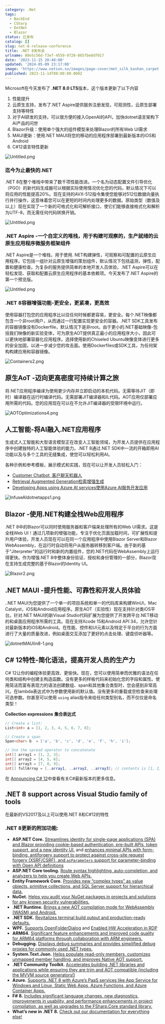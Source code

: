 ```yaml
---
category: .Net
tags:
  - BackEnd
  - CSharp
  - DotNet
  - Blazor
status: 已发布
catalog: []
slug: net-8-release-conference
title: .NET 8发布会
urlname: 80e5c56d-f3ef-4559-9720-865fbe8df017
date: '2023-11-15 20:48:00'
updated: '2024-05-09 23:17:00'
image: 'https://www.notion.so/images/page-cover/met_silk_kashan_carpet.jpg'
published: 2023-11-14T08:00:00.000Z
---
```


Microsoft在今天发布了 **.NET 8.0 LTS**版本，这个版本更新了以下内容

1. 性能提升
2. 云原生支持，发布了.NET Aspire提供服务注册发现，可观测性，云原生部署支持等特性
3. 对于AI研发的支持，可以很方便的接入OpenAI的API，加快dotnet语言架构下AI产品的问世
4. Blazor升级：使用单个强大的组件模型来处理Blazor的所有Web UI需求
5. MAUI更新：使用.NET MAUI将您的移动的应用程序部署到最新版本的iOS和Android
6. C#12语言特性更新

![Untitled.png](https://prod-files-secure.s3.us-west-2.amazonaws.com/5d24fe63-e567-4804-86f9-9fdc62e13082/10cda029-65af-4ea7-b30e-605b2d9e6c57/Untitled.png?X-Amz-Algorithm=AWS4-HMAC-SHA256&X-Amz-Content-Sha256=UNSIGNED-PAYLOAD&X-Amz-Credential=ASIAZI2LB466S5CGYNIO%2F20250414%2Fus-west-2%2Fs3%2Faws4_request&X-Amz-Date=20250414T213515Z&X-Amz-Expires=3600&X-Amz-Security-Token=IQoJb3JpZ2luX2VjEJX%2F%2F%2F%2F%2F%2F%2F%2F%2F%2FwEaCXVzLXdlc3QtMiJHMEUCIQDfQPSQ3b8XSQxdhoANwNA2k9KY2WCZmTpF6IphIDhZTwIgFAMTf8tAMKuQZZdgX9x1HhIJnsbzitEI8nxY3f%2FMFT4q%2FwMIHhAAGgw2Mzc0MjMxODM4MDUiDOtuokohmre28ZQTJCrcAzLJ1utZjaxxGleHXvntzRzdfAre5sZ8cbQi6sXkbaVBeu6komqEuksW%2BnmRH0d7Z6lRfhOhPblUUM0b6Qu2y5r1RtX2Z96KcpJluxbNjsO9DRbrxysPzDWl8MC%2FU7pQLjR7u80ADYJa3xE4J9lYRxQY7%2FDDiyrPEqMURdascyUovrjjGnU6KGEoy8WOtB9EbCB6orvGbHVTKjXDHFY0dlWxNGFiTRVpGD68lX4ygxjdtiUMK09Vb8Q53moyS5q1%2BjVO65Zh8jsnViUnRaSN18jY9D4JZmUBlJwJQay1Kr0vOQL55HtreSjFTEVAtoah5KHwmgLuBFkMDujcFq9YSf8TUDp6HD7aK99Lq7puKWZyyRNTzuFswPGalNoHLhLAzGL6JU8OlbsEoJK1DmXoztOuKzNAKulOnswYaFZYFxBOA4pjKkEE2o6%2Fbp%2F6BY%2Bk5gogahOIVpZVRVtUGAMzIsHLXy%2BiGV6BeRB%2FgTRRZo%2BZtkVVnxFOemzQrF7Csxts3XBkcmEyLJwg2C1HkSpCy1A%2FMiF4JlV28BWf6a0qweSqXFoNuAQmSwO9u%2Bam2TWI83bVuuz4ZvRbRI4Henj3SKavaHpF8iHxknonZUXAy0TyH5WQdqbxAYAMV8ZWMNDo9b8GOqUBkixlfPdvsmEdmUYlDWsJgpbWsUxkhqFPTAUyn1J0yVwttThOG%2BqPHrTJhop0G1HIBusSUjYR1pjbee1zoLYMthEdwF0BCw0FbT%2B0ELuqbQTrrfqphhO1b%2BDCjWN4zohad8h6FTxxnOpO9gorVsU0Q0ImywxbkK8BEL1M6uAP6gONoLGt2vxDVoBpYPmdWC9egsnit85Vn1l3C41SrWCDy4yy9wb2&X-Amz-Signature=3fefc0eba080653af5ad0766408c34cecb42eb7632ebc95aed92692b24301673&X-Amz-SignedHeaders=host&x-id=GetObject)


### **迄今为止最快的.NET**


.NET 8在整个堆栈中带来了数千项性能改进。一个名为动态配置文件引导优化（PGO）的新代码生成器可以根据实际使用情况优化您的代码，默认情况下可以将应用的性能提高20%。现在支持的AVX-512指令集使您能够对512位数据向量执行并行操作，这意味着您可以在更短的时间内处理更多的数据。原始类型（数值及以上）现在实现了一个新的可格式化和可解析接口，使它们能够直接格式化和解析为UTF-8，而无需任何代码转换开销。


![Untitled.png](https://prod-files-secure.s3.us-west-2.amazonaws.com/5d24fe63-e567-4804-86f9-9fdc62e13082/edcbf140-d619-4389-a4a6-f97c113ab9f2/Untitled.png?X-Amz-Algorithm=AWS4-HMAC-SHA256&X-Amz-Content-Sha256=UNSIGNED-PAYLOAD&X-Amz-Credential=ASIAZI2LB466S5CGYNIO%2F20250414%2Fus-west-2%2Fs3%2Faws4_request&X-Amz-Date=20250414T213515Z&X-Amz-Expires=3600&X-Amz-Security-Token=IQoJb3JpZ2luX2VjEJX%2F%2F%2F%2F%2F%2F%2F%2F%2F%2FwEaCXVzLXdlc3QtMiJHMEUCIQDfQPSQ3b8XSQxdhoANwNA2k9KY2WCZmTpF6IphIDhZTwIgFAMTf8tAMKuQZZdgX9x1HhIJnsbzitEI8nxY3f%2FMFT4q%2FwMIHhAAGgw2Mzc0MjMxODM4MDUiDOtuokohmre28ZQTJCrcAzLJ1utZjaxxGleHXvntzRzdfAre5sZ8cbQi6sXkbaVBeu6komqEuksW%2BnmRH0d7Z6lRfhOhPblUUM0b6Qu2y5r1RtX2Z96KcpJluxbNjsO9DRbrxysPzDWl8MC%2FU7pQLjR7u80ADYJa3xE4J9lYRxQY7%2FDDiyrPEqMURdascyUovrjjGnU6KGEoy8WOtB9EbCB6orvGbHVTKjXDHFY0dlWxNGFiTRVpGD68lX4ygxjdtiUMK09Vb8Q53moyS5q1%2BjVO65Zh8jsnViUnRaSN18jY9D4JZmUBlJwJQay1Kr0vOQL55HtreSjFTEVAtoah5KHwmgLuBFkMDujcFq9YSf8TUDp6HD7aK99Lq7puKWZyyRNTzuFswPGalNoHLhLAzGL6JU8OlbsEoJK1DmXoztOuKzNAKulOnswYaFZYFxBOA4pjKkEE2o6%2Fbp%2F6BY%2Bk5gogahOIVpZVRVtUGAMzIsHLXy%2BiGV6BeRB%2FgTRRZo%2BZtkVVnxFOemzQrF7Csxts3XBkcmEyLJwg2C1HkSpCy1A%2FMiF4JlV28BWf6a0qweSqXFoNuAQmSwO9u%2Bam2TWI83bVuuz4ZvRbRI4Henj3SKavaHpF8iHxknonZUXAy0TyH5WQdqbxAYAMV8ZWMNDo9b8GOqUBkixlfPdvsmEdmUYlDWsJgpbWsUxkhqFPTAUyn1J0yVwttThOG%2BqPHrTJhop0G1HIBusSUjYR1pjbee1zoLYMthEdwF0BCw0FbT%2B0ELuqbQTrrfqphhO1b%2BDCjWN4zohad8h6FTxxnOpO9gorVsU0Q0ImywxbkK8BEL1M6uAP6gONoLGt2vxDVoBpYPmdWC9egsnit85Vn1l3C41SrWCDy4yy9wb2&X-Amz-Signature=38f61b2ae9a2f781db1e0cee2ee32d81ac18dbeb3ba44006abae31d193e3718b&X-Amz-SignedHeaders=host&x-id=GetObject)


### **.NET Aspire -一个自定义的堆栈，用于构建可观察的，生产就绪的云原生应用程序微服务框架组件**


.NET Aspire是一个堆栈，用于使用. NET构建弹性，可观察和可配置的云原生应用程序。它包括一组针对云原生增强的策划组件，默认情况下包括遥测，弹性，配置和健康检查。为复杂的服务提供简单的本地开发人员体验，.NET Aspire可以在轻松发现、获取和配置云原生应用程序的基本依赖项。今天发布了.NET Aspire的第一个预览版。


![Untitled.png](https://prod-files-secure.s3.us-west-2.amazonaws.com/5d24fe63-e567-4804-86f9-9fdc62e13082/ff6a34d3-ac25-412d-9204-a7263d00528f/Untitled.png?X-Amz-Algorithm=AWS4-HMAC-SHA256&X-Amz-Content-Sha256=UNSIGNED-PAYLOAD&X-Amz-Credential=ASIAZI2LB466S5CGYNIO%2F20250414%2Fus-west-2%2Fs3%2Faws4_request&X-Amz-Date=20250414T213515Z&X-Amz-Expires=3600&X-Amz-Security-Token=IQoJb3JpZ2luX2VjEJX%2F%2F%2F%2F%2F%2F%2F%2F%2F%2FwEaCXVzLXdlc3QtMiJHMEUCIQDfQPSQ3b8XSQxdhoANwNA2k9KY2WCZmTpF6IphIDhZTwIgFAMTf8tAMKuQZZdgX9x1HhIJnsbzitEI8nxY3f%2FMFT4q%2FwMIHhAAGgw2Mzc0MjMxODM4MDUiDOtuokohmre28ZQTJCrcAzLJ1utZjaxxGleHXvntzRzdfAre5sZ8cbQi6sXkbaVBeu6komqEuksW%2BnmRH0d7Z6lRfhOhPblUUM0b6Qu2y5r1RtX2Z96KcpJluxbNjsO9DRbrxysPzDWl8MC%2FU7pQLjR7u80ADYJa3xE4J9lYRxQY7%2FDDiyrPEqMURdascyUovrjjGnU6KGEoy8WOtB9EbCB6orvGbHVTKjXDHFY0dlWxNGFiTRVpGD68lX4ygxjdtiUMK09Vb8Q53moyS5q1%2BjVO65Zh8jsnViUnRaSN18jY9D4JZmUBlJwJQay1Kr0vOQL55HtreSjFTEVAtoah5KHwmgLuBFkMDujcFq9YSf8TUDp6HD7aK99Lq7puKWZyyRNTzuFswPGalNoHLhLAzGL6JU8OlbsEoJK1DmXoztOuKzNAKulOnswYaFZYFxBOA4pjKkEE2o6%2Fbp%2F6BY%2Bk5gogahOIVpZVRVtUGAMzIsHLXy%2BiGV6BeRB%2FgTRRZo%2BZtkVVnxFOemzQrF7Csxts3XBkcmEyLJwg2C1HkSpCy1A%2FMiF4JlV28BWf6a0qweSqXFoNuAQmSwO9u%2Bam2TWI83bVuuz4ZvRbRI4Henj3SKavaHpF8iHxknonZUXAy0TyH5WQdqbxAYAMV8ZWMNDo9b8GOqUBkixlfPdvsmEdmUYlDWsJgpbWsUxkhqFPTAUyn1J0yVwttThOG%2BqPHrTJhop0G1HIBusSUjYR1pjbee1zoLYMthEdwF0BCw0FbT%2B0ELuqbQTrrfqphhO1b%2BDCjWN4zohad8h6FTxxnOpO9gorVsU0Q0ImywxbkK8BEL1M6uAP6gONoLGt2vxDVoBpYPmdWC9egsnit85Vn1l3C41SrWCDy4yy9wb2&X-Amz-Signature=a34d4c7d51f5fd04f04bd6ad26fa58dfee33c9057aac61a0ac666cbd73432b30&X-Amz-SignedHeaders=host&x-id=GetObject)


### **.NET 8容器增强功能-更安全，更紧凑，更高效**


使用容器打包您的应用程序比以往任何时候都更容易，更安全。每个.NET映像都包含一个非root用户，从而通过一行配置实现更安全的容器。.NET SDK工具发布的容器镜像没有Dockerfile，默认情况下是非root。由于更小的.NET基础映像-包括我们映像的新实验变体，可为原生AOT提供真正最小的应用程序大小，因此可以更快地部署容器化应用程序。选择使用新的Chiseled Ubuntu映像变体进行更多的安全加固，以进一步减少您的攻击面。使用Dockerfiles或SDK工具，为任何架构构建应用和容器镜像。


![Containers2.png](https://devblogs.microsoft.com/dotnet/wp-content/uploads/sites/10/2023/11/Containers2.png)


## 原生AoT -迈向更高密度可持续计算之旅


将.NET应用程序编译为使用更少内存并立即启动的本机代码。无需等待JIT（即时）编译器在运行时编译代码。无需部署JIT编译器和IL代码。AOT应用仅部署应用所需的代码。您的应用现在可以在不允许JIT编译器的受限环境中运行。


![AOTOptimizations4.png](https://devblogs.microsoft.com/dotnet/wp-content/uploads/sites/10/2023/11/AOTOptimizations4.png)


## 人工智能-将AI融入.NET应用程序


生成式人工智能和大型语言模型正在改变人工智能领域，为开发人员提供在应用程序中创建独特的人工智能体验的能力。.NET 8通过.NET SDK中一流的开箱即用AI功能以及与多个工具的无缝集成，使您可以轻松利用AI。


各种示例和参考模板，展示模式和实践，现在可以让开发人员轻松入门：

- [Customer Chatbot](https://github.com/dotnet/eShop)[ ](https://github.com/dotnet/eShop)[ 客户聊天机器人](https://github.com/dotnet/eShop)
- [Retrieval Augmented Generation](https://github.com/Azure-Samples/azure-search-openai-demo-csharp)[检索增强生成](https://github.com/Azure-Samples/azure-search-openai-demo-csharp)
- [Developing Apps using Azure AI services](https://devblogs.microsoft.com/dotnet/demystifying-retrieval-augmented-generation-with-dotnet/)[使用Azure AI服务开发应用](https://devblogs.microsoft.com/dotnet/demystifying-retrieval-augmented-generation-with-dotnet/)

![InfuseAIdotnetapps1.png](https://devblogs.microsoft.com/dotnet/wp-content/uploads/sites/10/2023/11/InfuseAIdotnetapps1.png)


## Blazor -使用.NET构建全栈Web应用程序


.NET 8中的Blazor可以同时使用服务器和客户端来处理所有的Web UI需求。这是全栈Web UI！通过几项新的增强功能，专注于优化页面加载时间，可扩展性和提升用户体验，开发人员现在可以在同一个应用程序中使用Blazor Server和Blazor WebAssembly，在运行时自动将用户从服务器转移到客户端。由于新的基于“Jiterpreter”的运行时和新的内置组件，您的.NET代码在WebAssembly上运行得更快。作为增强.NET 8中整体身份验证、授权和身份管理的一部分，Blazor现在支持生成完整的基于Blazor的Identity UI。


![Blazor2.png](https://devblogs.microsoft.com/dotnet/wp-content/uploads/sites/10/2023/11/Blazor2.png)


## .NET MAUI -提升性能、可靠性和开发人员体验


..NET MAUI为您提供了一个单一的项目系统和单一的代码库来构建WinUI，Mac Catalyst，iOS和Android应用程序。原生AOT（实验性）现在支持针对类iOS平台。针对.NET MAUI的新Visual Studio代码扩展为您提供了开发跨平台.NET移动的和桌面应用程序所需的工具。现在支持Xcode 15和Android API 34，允许您针对最新版本的iOS和Android。在性能、控件和UI元素以及特定于平台的行为方面进行了大量的质量改进，例如桌面交互添加了更好的点击处理、键盘侦听器等。


![dotnetMAUIin8-1.png](https://devblogs.microsoft.com/dotnet/wp-content/uploads/sites/10/2023/11/dotnetMAUIin8-1.png)


## C# 12特性-简化语法，提高开发人员的生产力


C# 12让你的编程体验更高效、更愉快。现在，您可以使用简单而优雅的语法在任何类和结构中创建主构造函数。没有更多的样板代码来初始化您的字段和属性。使用简洁而富有表现力的语法创建数组、span和其他集合类型时，您会感到非常高兴。在lambda表达式中为参数使用新的默认值。没有更多的重载或空检查来处理可选参数。你甚至可以使用 `using` alias指令来给任何类型别名，而不仅仅是命名类型！


**Collection expressions** **集合表达式**


```c#
// Create a list:
List<int> a = [1, 2, 3, 4, 5, 6, 7, 8];

// Create a span
Span<char> b  = ['a', 'b', 'c', 'd', 'e', 'f', 'h', 'i'];

// Use the spread operator to concatenate
int[] array1 = [1, 2, 3];
int[] array2 = [4, 5, 6];
int[] array3 = [7, 8, 9];
int[] fullArray = [..array1, ..array2, ..array3]; // contents is [1, 2, 3, 4, 5, 6, 7, 8, 9]
```


在 [Announcing C# 12](https://devblogs.microsoft.com/dotnet/announcing-csharp-12)中查看有关C#最新版本的更多信息。


## .NET 8 support across Visual Studio family of tools


在最新的VS2017及以上可以使用.NET 8和C#12的特性


### .NET 8更新的附加功能:

- **ASP.NET Core.** [Streamlines identity for single-page applications (SPA) and Blazor providing cookie-based authentication, pre-built APIs, token support, and a new identity UI.](https://devblogs.microsoft.com/dotnet/whats-new-with-identity-in-dotnet-8/) and [enhances minimal APIs with form-binding, antiforgery support to protect against cross-site request forgery (XSRF/CSRF), and ](https://learn.microsoft.com/aspnet/core/release-notes/aspnetcore-8.0#minimal-apis)[`asParameters`](https://learn.microsoft.com/aspnet/core/release-notes/aspnetcore-8.0#minimal-apis)[ support for parameter-binding with Open API definitions](https://learn.microsoft.com/aspnet/core/release-notes/aspnetcore-8.0#minimal-apis)
- **ASP.NET Core tooling.** [Route syntax highlighting, auto-completion, and analyzers to help you create Web APIs.](https://devblogs.microsoft.com/dotnet/aspnet-core-route-tooling-dotnet-8/)
- **Entity Framework Core.** [Provides new “complex types” as value objects, primitive collections, and SQL Server support for hierarchical data.](https://devblogs.microsoft.com/dotnet/announcing-ef8-rc2/)
- **NuGet.** [Helps you audit your NuGet packages in projects and solutions for any known security vulnerabilities.](https://learn.microsoft.com/nuget/concepts/auditing-packages)
- **.NET Runtime.** [Brings a new AOT compilation mode for WebAssembly (WASM) and Android.](https://devblogs.microsoft.com/dotnet/announcing-dotnet-8-rc1/#androidstripilafteraot-mode-on-android)
- **.NET SDK.** [Revitalizes terminal build output and production-ready defaults.](https://learn.microsoft.com/dotnet/core/whats-new/dotnet-8#net-sdk)
- **WPF.** [Supports OpenFolderDialog](https://devblogs.microsoft.com/dotnet/wpf-file-dialog-improvements-in-dotnet-8/) and [Enabled HW Acceleration in RDP](https://devblogs.microsoft.com/dotnet/announcing-dotnet-8-rc1/#wpf-hardware-acceleration-in-rdp)
- **ARM64.** [Significant feature enhancements and improved code quality for ARM64 platforms through collaboration with ARM engineers.](https://devblogs.microsoft.com/dotnet/this-arm64-performance-in-dotnet-8/)
- **Debugging.** [Displays debug summaries and provides simplified debug proxies for commonly used .NET types.](https://devblogs.microsoft.com/dotnet/debugging-enhancements-in-dotnet-8/)
- **System.Text.Json.** [Helps populate read-only members, customizes unmapped member handling, and improves Native AOT support.](https://devblogs.microsoft.com/dotnet/system-text-json-in-dotnet-8/)
- **.NET Community Toolkit.** [Accelerates building .NET libraries and applications while ensuring they are trim and AOT compatible (including the MVVM source generators!)](https://devblogs.microsoft.com/dotnet/announcing-the-dotnet-community-toolkit-821/)
- **Azure.** [Supports .NET 8 with Azure’s PaaS services like App Service for Windows and Linux, Static Web Apps, Azure Functions, and Azure Container Apps.](https://aka.ms/appservice-dotnet8)
- **F# 8.** [Includes significant language changes, new diagnostics, improvements in usability, and performance enhancements in project compilation, as well as upgrades to the FSharp.Core standard library.](https://devblogs.microsoft.com/dotnet/announcing-fsharp-8/)
- **What’s new in .NET 8.** [Check out our documentation for everything else!](https://learn.microsoft.com/dotnet/core/whats-new/dotnet-8)
